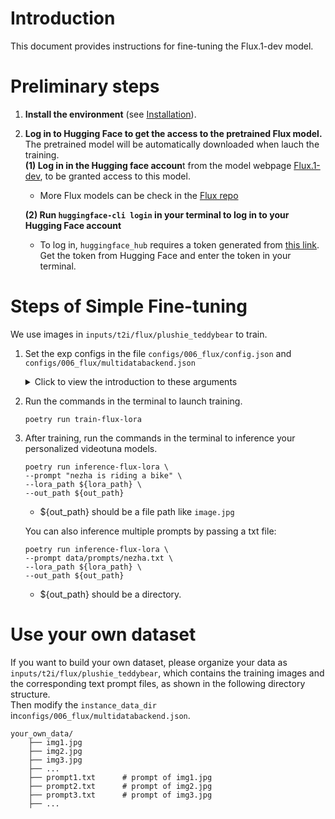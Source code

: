 
# Introduction
This document provides instructions for fine-tuning the Flux.1-dev model.

# Preliminary steps
1. **Install the environment** (see [Installation]()). 
2. **Log in to Hugging Face to get the access to the pretrained Flux model.** The pretrained model will be automatically downloaded when lauch the training.   
    **(1) Log in in the Hugging face accoun**t from the model webpage [Flux.1-dev](https://huggingface.co/black-forest-labs/FLUX.1-dev), to be granted access to this model. 
    - More Flux models can be check in the [Flux repo](https://github.com/black-forest-labs/flux?tab=readme-ov-file#models) 

    **(2) Run `huggingface-cli login` in your terminal to log in to your Hugging Face account**  
    - To log in, `huggingface_hub` requires a token generated from [this link](https://huggingface.co/settings/tokens). Get the token from Hugging Face and enter the token in your terminal.

# Steps of Simple Fine-tuning
We use images in `inputs/t2i/flux/plushie_teddybear` to train.  
1. Set the exp configs in the file `configs/006_flux/config.json` and `configs/006_flux/multidatabackend.json`
    <details>
      <summary>Click to view the introduction to these arguments</summary>

      
      **Necessary arguments that you need to modify to train different loras.** 

      config.json  
      - `output_dir`: the directory for saving trained lora models and intermediate results.  
      - `validation_prompt`: the testing prompt for validation during training. It should contain the concept name used in training labels.  

      multidatabackend.json  
      - `instance_data_dir`: the image directory. set to `data/images/${DataName}`
      - `caption`: the simple caption that be used for all images. 
      
      **Optional arguments that you may need to adjust to match more advanced requirements.**  
      config.json
      - `max_train_steps`: the total steps for training.  
      - `num_train_epochs`: Total number of training epochs (-1 means determined by steps).
      - `lora_rank`: the rank of the LoRA models, the bigger, the more learnable parameters.
      - `learning_rate`: controls how much the model weights are adjusted per update, balancing convergence speed and stability.
      - `checkpointing_steps`: the steps intersection for saving each LoRA checkpoint.
      - `checkpoints_total_limit`: the total number of saved model checkpoints.
      - `resume_from_checkpoint`: Resume training from the latest checkpoint.
      - `data_backend_config`: Path to the data backend configuration file.
      - `pretrained_model_name_or_path`: Name or path of the pre-trained model.
      - `seed`: Random seed for reproducibility.
      - `train_batch_size`: Batch size for training.
      - `gradient_checkpointing`: Whether to enable gradient checkpointing.
      - `disable_tf32`: Whether to disable TF32.
      - `mixed_precision`: Type of mixed precision.
      - `optimizer`: Type of optimizer.
      - `lr_warmup_steps`: Number of warmup steps for learning rate.
      - `lr_scheduler`: Type of learning rate scheduler.
      - `resolution_type`: Type of resolution.
      - `resolution`: Image resolution.
      - `validation_seed`: Random seed for validation.
      - `validation_steps`: Number of validation steps.
      - `validation_resolution`: Image resolution for validation.
      - `validation_guidance`: Guidance coefficient for validation.
      - `validation_guidance_rescale`: Guidance rescale for validation.
      - `validation_num_inference_steps`: Number of inference steps for validation.
      - `aspect_bucket_rounding`: Rounding precision for image aspect ratio bucketing.
      - `minimum_image_size`: Minimum image size.
      - `disable_benchmark`: Whether to disable benchmarking.
      - `lora_type`: Type of LoRA (Low-Rank Adaptation).
      - `model_type`: Type of the model.
      - `model_family`: Family of the model.
      - `write_batch_size`: Batch size for writing.
      - `caption_dropout_probability`: Probability of caption dropout.
    </details>


3. Run the commands in the terminal to launch training.
    ```
    poetry run train-flux-lora
    ```
4. After training, run the commands in the terminal to inference your personalized videotuna models.
    ```
    poetry run inference-flux-lora \
    --prompt "nezha is riding a bike" \
    --lora_path ${lora_path} \
    --out_path ${out_path}
    ```
    - ${out_path} should be a file path like `image.jpg`  

    You can also inference multiple prompts by passing a txt file:
    ```
    poetry run inference-flux-lora \
    --prompt data/prompts/nezha.txt \
    --lora_path ${lora_path} \
    --out_path ${out_path}
    ```
    - ${out_path} should be a directory.

# Use your own dataset
If you want to build your own dataset, please organize your data as `inputs/t2i/flux/plushie_teddybear`, which contains the training images and the corresponding text prompt files, as shown in the following directory structure.  
Then modify the `instance_data_dir` in`configs/006_flux/multidatabackend.json`.
```
your_own_data/
    ├── img1.jpg
    ├── img2.jpg
    ├── img3.jpg
    ├── ...
    ├── prompt1.txt      # prompt of img1.jpg
    ├── prompt2.txt      # prompt of img2.jpg
    ├── prompt3.txt      # prompt of img3.jpg
    ├── ...
```
